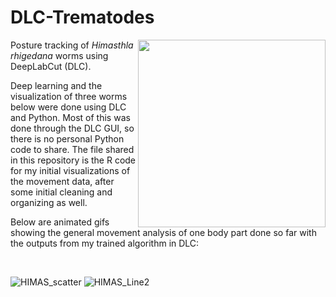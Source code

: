 # DLC-Trematodes

<img align="right" src="https://user-images.githubusercontent.com/15988774/187104924-b8f2c25f-422c-4617-9067-1c42e431bffa.gif" width="300px">

Posture tracking of *Himasthla rhigedana* worms using DeepLabCut (DLC). 

Deep learning and the visualization of three worms below were done using DLC and Python. Most of this was done through the DLC GUI, so there is no personal Python code to share. The file shared in this repository is the R code for my initial visualizations of the movement data, after some initial cleaning and organizing as well.

Below are animated gifs showing the general movement analysis of one body part done so far with the outputs from my trained algorithm in DLC:

<br clear="left"/>

![HIMAS_scatter](https://user-images.githubusercontent.com/15988774/187309543-ce6dc4db-24ee-4605-b4fb-f9a3f71e456b.gif)
![HIMAS_Line2](https://user-images.githubusercontent.com/15988774/187309544-0232a5c3-4bd1-4ad6-b1cc-96f5f080ec46.gif)
